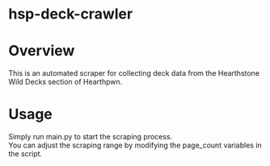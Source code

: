 # hsp-deck-crawler

# Overview
This is an automated scraper for collecting deck data from the Hearthstone Wild Decks section of Hearthpwn.<br>

# Usage
Simply run main.py to start the scraping process.<br>
You can adjust the scraping range by modifying the page_count variables in the script.
